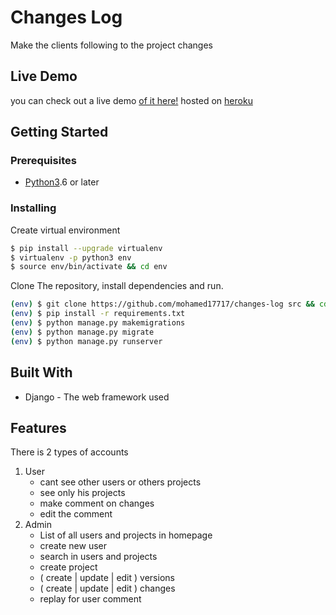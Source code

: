 # Changes Log

Make the clients following to the project changes

## Live Demo

you can check out a live demo [of it here!](https://h-changeslog-5qt8mm16v6.herokuapp.com/) hosted on [heroku](https://heroku.com)

## Getting Started

### Prerequisites

- [Python3](https://www.python.org/downloads/).6 or later

### Installing

Create virtual environment

``` bash
$ pip install --upgrade virtualenv
$ virtualenv -p python3 env
$ source env/bin/activate && cd env
```

Clone The repository, install dependencies and run.

``` bash
(env) $ git clone https://github.com/mohamed17717/changes-log src && cd src
(env) $ pip install -r requirements.txt
(env) $ python manage.py makemigrations
(env) $ python manage.py migrate
(env) $ python manage.py runserver
```

## Built With

- Django -  The web framework used

## Features

There is 2 types of accounts

1. User
      - cant see other users or others projects
      - see only his projects
      - make comment on changes
      - edit the comment
1. Admin
      - List of all users and projects in homepage
      - create new user
      - search in users and projects
      - create project
      - ( create | update | edit ) versions
      - ( create | update | edit ) changes
      - replay for user comment
